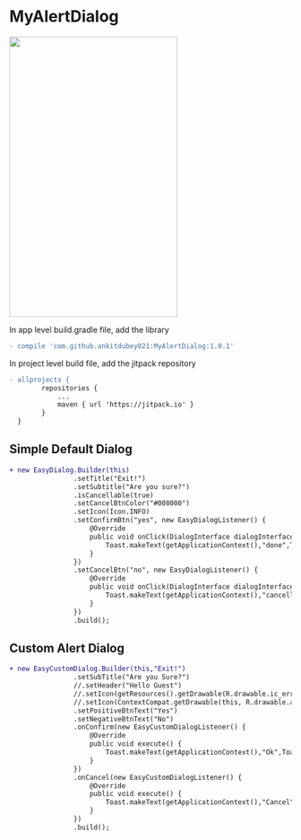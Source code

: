 # MyAlertDialog

<img src="https://github.com/ankitdubey021/MyAlertDialog/blob/master/snapshot%5B1%5D.png" width="300" height="500"/>

In app level build.gradle file, add the library 
```diff
- compile 'com.github.ankitdubey021:MyAlertDialog:1.0.1'
```

In project level build file, add the jitpack repository

```diff
- allprojects {
		repositories {
			...
			maven { url 'https://jitpack.io' }
		}
  }
```



<h2> Simple Default Dialog</h2>

```diff
+ new EasyDialog.Builder(this)
                .setTitle("Exit!")
                .setSubtitle("Are you sure?")
                .isCancellable(true)
                .setCancelBtnColor("#008000")
                .setIcon(Icon.INFO)
                .setConfirmBtn("yes", new EasyDialogListener() {
                    @Override
                    public void onClick(DialogInterface dialogInterface, int i) {
                        Toast.makeText(getApplicationContext(),"done",Toast.LENGTH_LONG).show();
                    }
                })
                .setCancelBtn("no", new EasyDialogListener() {
                    @Override
                    public void onClick(DialogInterface dialogInterface, int i) {
                        Toast.makeText(getApplicationContext(),"cancelled!",Toast.LENGTH_LONG).show();
                    }
                })
                .build();
```

<h2> Custom Alert Dialog</h2>

```diff
+ new EasyCustomDialog.Builder(this,"Exit!")
                .setSubTitle("Are you Sure?")
                //.setHeader("Hello Guest")
                //.setIcon(getResources().getDrawable(R.drawable.ic_error_outline_black_24dp))
                //.setIcon(ContextCompat.getDrawable(this, R.drawable.animlogo))
                .setPositiveBtnText("Yes")
                .setNegativeBtnText("No")
                .onConfirm(new EasyCustomDialogListener() {
                    @Override
                    public void execute() {
                        Toast.makeText(getApplicationContext(),"Ok",Toast.LENGTH_LONG).show();
                    }
                })
                .onCancel(new EasyCustomDialogListener() {
                    @Override
                    public void execute() {
                        Toast.makeText(getApplicationContext(),"Cancel",Toast.LENGTH_LONG).show();
                    }
                })
                .build();
```

